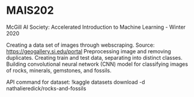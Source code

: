 # MAIS202
McGill AI Society: Accelerated Introduction to Machine Learning - Winter 2020 

Creating a data set of images through webscraping. Source: https://geogallery.si.edu/portal
Preprocessing image and removing duplicates. Creating train and test data, separating into distinct classes. 
Building convolutional neural network (CNN) model for classifying images of rocks, minerals, gemstones, and fossils. 

API command for dataset: 
!kaggle datasets download -d nathalieredick/rocks-and-fossils
